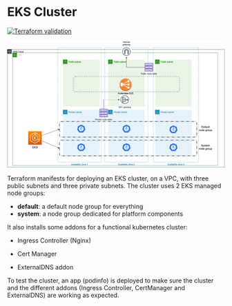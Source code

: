 
# EKS Cluster
[![Terraform validation](https://github.com/mstiri/eks-cluster/actions/workflows/tf_validation.yml/badge.svg)](https://github.com/mstiri/eks-cluster/actions/workflows/tf_validation.yml)

![EKS Cluster Diagram](doc/img/EKS-Cluster-diagram.png "EKS Cluster Diagram")


Terraform manifests for deploying an EKS cluster, on a VPC, with three public subnets and three private subnets.
The cluster uses 2 EKS managed node groups:
- **default**: a default node group for everything
- **system**: a node group dedicated for platform components

It also installs some addons for a functional kubernetes cluster:

- Ingress Controller (Nginx)

- Cert Manager

- ExternalDNS addon

To test the cluster, an app (podinfo) is deployed to make sure the cluster and the different addons (Ingress Controller, CertManager and ExternalDNS) are working as expected.